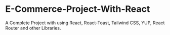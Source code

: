 # E-Commerce-Project-With-React
A Complete Project with using React, React-Toast, Tailwind CSS, YUP, React Router and other Libraries.
